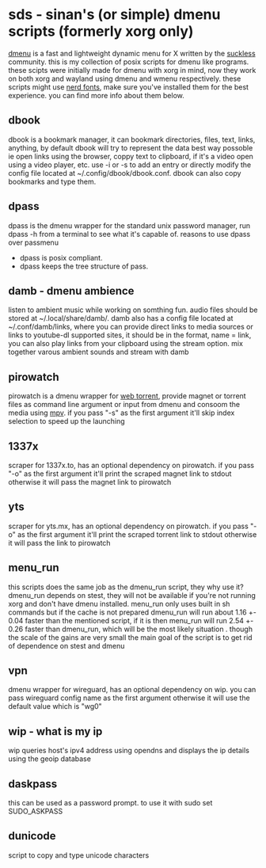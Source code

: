 # sds - sinan's (or simple) dmenu scripts (formerly xorg only)
[dmenu](https://tools.suckless.org/dmenu/) is a fast and lightweight dynamic menu for X written by the
[suckless](https://suckless.org/) community. this is my collection of posix scripts for dmenu like
programs. these scipts were initially made for dmenu with xorg in mind, now
they work on both xorg and wayland using dmenu and wmenu respectively. these
scripts might use [nerd fonts](https://www.nerdfonts.com/), make sure you've installed them for the best
experience. you can find more info about them below.

## dbook
dbook is a bookmark manager, it can bookmark directories, files, text, links,
anything, by default dbook will try to represent the data best way possoble
ie open links using the browser, coppy text to clipboard, if it's a video
open using a video player, etc. use -i or -s to add an entry or directly
modify the config file located at ~/.config/dbook/dbook.conf. dbook can
also copy bookmarks and type them.

## dpass
dpass is the dmenu wrapper for the standard unix password manager,
run dpass -h from a terminal to see what it's capable of.
reasons to use dpass over passmenu
* dpass is posix compliant.
* dpass keeps the tree structure of pass.

## damb - dmenu ambience
listen to ambient music while working on somthing fun. audio files should be
stored at ~/.local/share/damb/. damb also has a config file located
at ~/.conf/damb/links, where you can provide direct links to media sources or
links to youtube-dl supported sites, it should be in the
format, name = link, you can also play links from your clipboard using
the stream option. mix together varous ambient sounds and stream with damb

## pirowatch
pirowatch is a dmenu wrapper for [web torrent](https://webtorrent.io/), provide magnet or torrent files
as command line argument or input from dmenu and consoom the media using [mpv](https://mpv.io/).
if you pass "-s" as the first argument it'll skip index selection to speed up
the launching

## 1337x
scraper for 1337x.to, has an optional dependency on pirowatch. if you pass "-o"
as the first argument it'll print the scraped magnet link to stdout otherwise
it will pass the magnet link to pirowatch

## yts
scraper for yts.mx, has an optional dependency on pirowatch. if you pass "-o"
as the first argument it'll print the scraped torrent link to stdout otherwise
it will pass the link to pirowatch

## menu_run
this scripts does the same job as the dmenu_run script, they why use it?
dmenu_run depends on stest, they will not be available if you're not
running xorg and don't have dmenu installed. menu_run only uses built in sh
commands but if the cache is not prepared dmenu_run will run about
1.16 +- 0.04 faster than the mentioned script, if it is then menu_run
will run 2.54 +- 0.26 faster than dmenu_run, which will be the most likely
situation . though the scale of the gains are very small the main goal
of the script is to get rid of dependence on stest and dmenu

## vpn
dmenu wrapper for wireguard, has an optional dependency on wip. you can pass
wireguard config name as the first argument otherwise it will use the default
value which is "wg0"

## wip - what is my ip
wip queries host's ipv4 address using opendns and displays the ip details using
the geoip database

## daskpass
this can be used as a password prompt. to use it with sudo set SUDO_ASKPASS

## dunicode
script to copy and type unicode characters
